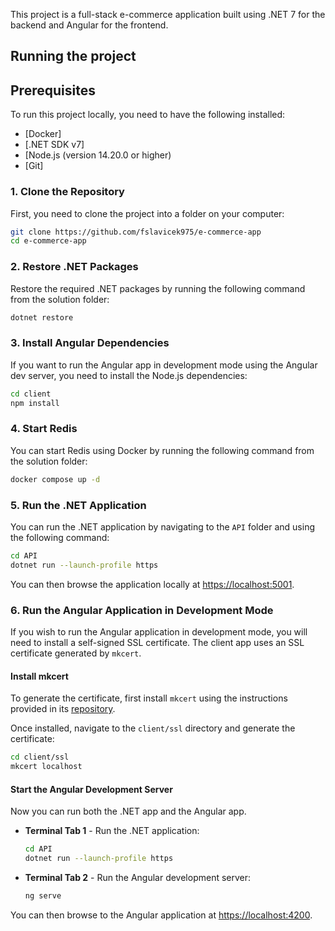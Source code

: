 This project is a full-stack e-commerce application built using .NET 7 for the backend and Angular for the frontend.

## Running the project

## Prerequisites

To run this project locally, you need to have the following installed:

- [Docker]
- [.NET SDK v7]
- [Node.js (version 14.20.0 or higher)
- [Git]

### 1. Clone the Repository

First, you need to clone the project into a folder on your computer:

```sh
git clone https://github.com/fslavicek975/e-commerce-app
cd e-commerce-app
```

### 2. Restore .NET Packages

Restore the required .NET packages by running the following command from the solution folder:

```sh
dotnet restore
```

### 3. Install Angular Dependencies

If you want to run the Angular app in development mode using the Angular dev server, you need to install the Node.js dependencies:

```sh
cd client
npm install
```

### 4. Start Redis

You can start Redis using Docker by running the following command from the solution folder:

```sh
docker compose up -d
```

### 5. Run the .NET Application

You can run the .NET application by navigating to the `API` folder and using the following command:

```sh
cd API
dotnet run --launch-profile https
```

You can then browse the application locally at [https://localhost:5001](https://localhost:5001).

### 6. Run the Angular Application in Development Mode

If you wish to run the Angular application in development mode, you will need to install a self-signed SSL certificate. The client app uses an SSL certificate generated by `mkcert`.

#### Install mkcert

To generate the certificate, first install `mkcert` using the instructions provided in its [repository](https://github.com/FiloSottile/mkcert).

Once installed, navigate to the `client/ssl` directory and generate the certificate:

```sh
cd client/ssl
mkcert localhost
```

#### Start the Angular Development Server

Now you can run both the .NET app and the Angular app.

- **Terminal Tab 1** - Run the .NET application:

  ```sh
  cd API
  dotnet run --launch-profile https
  ```

- **Terminal Tab 2** - Run the Angular development server:

  ```sh
  ng serve
  ```

You can then browse to the Angular application at [https://localhost:4200](https://localhost:4200).
